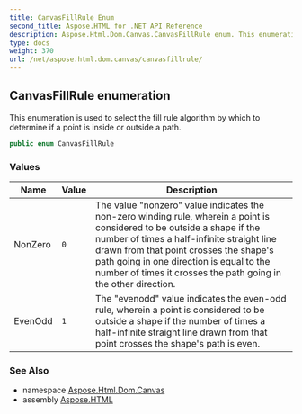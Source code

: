 ```yaml
---
title: CanvasFillRule Enum
second_title: Aspose.HTML for .NET API Reference
description: Aspose.Html.Dom.Canvas.CanvasFillRule enum. This enumeration is used to select the fill rule algorithm by which to determine if a point is inside or outside a path
type: docs
weight: 370
url: /net/aspose.html.dom.canvas/canvasfillrule/
---
```

## CanvasFillRule enumeration

This enumeration is used to select the fill rule algorithm by which to determine if a point is inside or outside a path.

```csharp
public enum CanvasFillRule
```

### Values

| Name | Value | Description |
| --- | --- | --- |
| NonZero | `0` | The value "nonzero" value indicates the non-zero winding rule, wherein a point is considered to be outside a shape if the number of times a half-infinite straight line drawn from that point crosses the shape's path going in one direction is equal to the number of times it crosses the path going in the other direction. |
| EvenOdd | `1` | The "evenodd" value indicates the even-odd rule, wherein a point is considered to be outside a shape if the number of times a half-infinite straight line drawn from that point crosses the shape's path is even. |

### See Also

* namespace [Aspose.Html.Dom.Canvas](../../aspose.html.dom.canvas/)
* assembly [Aspose.HTML](../../)
